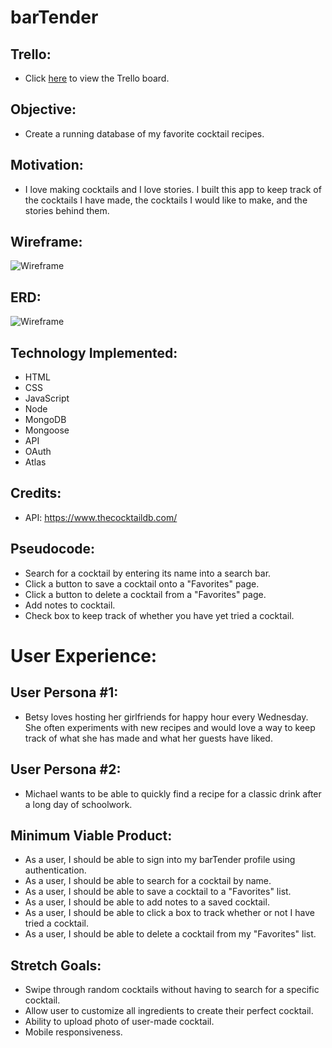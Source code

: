 # barTender

## Trello:

* Click [here](https://trello.com/b/C98h8T0U/bartender-project-2) to view the Trello board.

## Objective:

* Create a running database of my favorite cocktail recipes. 

## Motivation: 

* I love making cocktails and I love stories. I built this app to keep track of the cocktails I have made, the cocktails I would like to make, and the stories behind them. 

## Wireframe:

![Wireframe]()

## ERD:

![Wireframe](https://i.imgur.com/MkEGy9b.png)

## Technology Implemented:

* HTML
* CSS
* JavaScript
* Node
* MongoDB
* Mongoose
* API
* OAuth
* Atlas

## Credits: 

* API: https://www.thecocktaildb.com/

## Pseudocode:

* Search for a cocktail by entering its name into a search bar.
* Click a button to save a cocktail onto a "Favorites" page.
* Click a button to delete a cocktail from a "Favorites" page.
* Add notes to cocktail.
* Check box to keep track of whether you have yet tried a cocktail.

# User Experience:

## User Persona #1:

* Betsy loves hosting her girlfriends for happy hour every Wednesday. She often experiments with new recipes and would love a way to keep track of what she has made and what her guests have liked.

## User Persona #2:

* Michael wants to be able to quickly find a recipe for a classic drink after a long day of schoolwork. 

## Minimum Viable Product:

* As a user, I should be able to sign into my barTender profile using authentication. 
* As a user, I should be able to search for a cocktail by name.
* As a user, I should be able to save a cocktail to a "Favorites" list.
* As a user, I should be able to add notes to a saved cocktail.
* As a user, I should be able to click a box to track whether or not I have tried a cocktail.
* As a user, I should be able to delete a cocktail from my "Favorites" list. 

## Stretch Goals:

* Swipe through random cocktails without having to search for a specific cocktail.
* Allow user to customize all ingredients to create their perfect cocktail.
* Ability to upload photo of user-made cocktail.
* Mobile responsiveness. 
